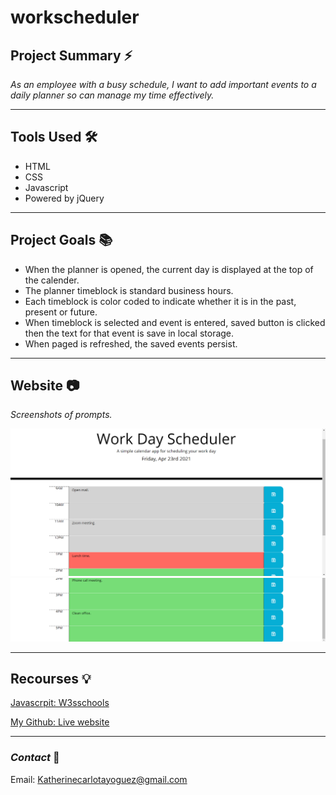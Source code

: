 # workscheduler

## **Project Summary** ⚡️

_As an employee with a busy schedule, I want to add important events to a daily planner so  can manage my time effectively._

__________________________________________________________________________________________________________________________________________________

## **Tools Used** 🛠️

* HTML
* CSS
* Javascript
* Powered by jQuery

___________________________________________________________________________________________________________________________________________________

## **Project Goals** 📚

* When the planner is opened, the current day is displayed at the top of the calender.
* The planner timeblock is standard business hours.
* Each timeblock is color coded to indicate whether it is in the past, present or future.
* When timeblock is selected and event is entered, saved button is clicked then the text for that event is save in local storage.
* When paged is refreshed, the saved events persist.

___________________________________________________________________________________________________________________________________________________

## **Website** 📷

*Screenshots of prompts.*

![Screenshot 1](assets/images/Screenshot1.png)
![Screenshot 2](assets/images/Screenshot2.png)

___________________________________________________________________________________________________________________________________________________

## **Recourses** 💡
[ Javascrpit: W3sschools](https://www.w3schools.com/)

[My Github: Live website](https://katherineyoguez.github.io/workscheduler/)

___________________________________________________________________________________________________________________________________________________

### _Contact_ 📇

Email: Katherinecarlotayoguez@gmail.com